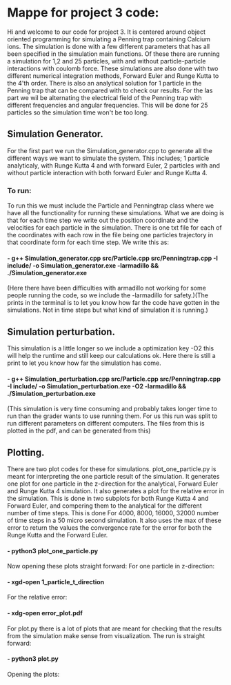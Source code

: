 # Mappe for project 3 code:

Hi and welcome to our code for project 3. It is centered around object oriented programming for simulating a Penning trap containing Calcium ions. The simulation is done with a few different parameters that has all been specified in the simulation main functions. Of these there are running a simulation for 1,2 and 25 particles, with and without particle-particle interactions with coulomb force. These simulations are also done with two different numerical integration methods, Forward Euler and Runge Kutta to the 4'th order. There is also an analytical solution for 1 particle in the Penning trap that can be compared with to check our results. For the las part we wil be alternating the electrical field of the Penning trap with different frequencies and angular frequencies. This will be done for 25 particles so the simulation time won't be too long. 

## Simulation Generator.
For the first part we run the Simulation_generator.cpp to generate all the different ways we want to simulate the system. This includes; 1 particle analyticaly, with Runge Kutta 4 and with forward Euler, 2 particles with and without particle interaction with both forward Euler and Runge Kutta 4. 

### To run:
To run this we must include the Particle and Penningtrap class where we have all the functionality for running these simulations. What we are doing is that for each time step we write out the position coordinate and the velocities for each particle in the simulation. There is one txt file for each of the coordinates with each row in the file being one particles trajectory in that coordinate form for each time step. We write this as:

####    -   g++ Simulation_generator.cpp src/Particle.cpp src/Penningtrap.cpp -I include/ -o Simulation_generator.exe -larmadillo && ./Simulation_generator.exe

(Here there have been difficulties with armadillo not working for some people running the code, so we include the -larmadillo for safety.)(The prints in the terminal is to let you know how far the code have gotten in the simulations. Not in time steps but what kind of simulation it is running.)

## Simulation perturbation.
This simulation is a little longer so we include a optimization key -O2 this will help the runtime and still keep our calculations ok. Here there is still a print to let you know how far the simulation has come.

####    -   g++ Simulation_perturbation.cpp src/Particle.cpp src/Penningtrap.cpp -I include/ -o Simulation_perturbation.exe -O2 -larmadillo && ./Simulation_perturbation.exe
(This simulation is very time consuming and probably takes longer time to run than the grader wants to use running them. For us this run was split to run different parameters on different computers. The files from this is plotted in the pdf, and can be generated from this)

## Plotting.
There are two plot codes for these for simulations. plot_one_particle.py is meant for interpreting the one particle result of the simulation. It generates one plot for one particle in the z-direction for the  analytical, Forward Euler and Runge Kutta 4 simulation. It also generates a plot for the relative error in the simulation. This is done in two subplots for both Runge Kutta 4 and Forward Euler, and compering them to the analytical for the different number of time steps. This is done For 4000, 8000, 16000, 32000 number of time steps in a 50 micro second simulation. It also uses the max of these error to return the values the convergence rate for the error for both the Runge Kutta and the Forward Euler.
####    -   python3 plot_one_particle.py 

Now opening these plots straight forward:
For one particle in z-direction:
#### - xgd-open 1_particle_t_direction
For the relative error:
#### - xdg-open error_plot.pdf

For plot.py there is a lot of plots that are meant for checking that the results from the simulation make sense from visualization. The run is straight forward:
#### - python3 plot.py

Opening the plots:


